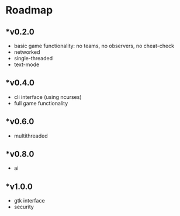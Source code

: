 Roadmap
======

*v0.2.0
------
* basic game functionality: no teams, no observers, no cheat-check
* networked
* single-threaded
* text-mode

*v0.4.0
------
* cli interface (using ncurses)
* full game functionality

*v0.6.0
------
* multithreaded

*v0.8.0
------
* ai

*v1.0.0
------
* gtk interface
* security


